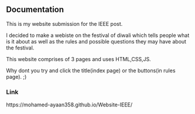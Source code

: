 <h2>Documentation</h2>
This is my website submission for the IEEE post. 

I decided to make a webiste on the festival of diwali which tells people what is it about as well as the rules and possible questions they may have about the festival.

This website comprises of 3 pages and uses HTML,CSS,JS.

Why dont you try and click the title(index page) or the buttons(in rules page). ;)

<h3>Link</h3>
https://mohamed-ayaan358.github.io/Website-IEEE/
